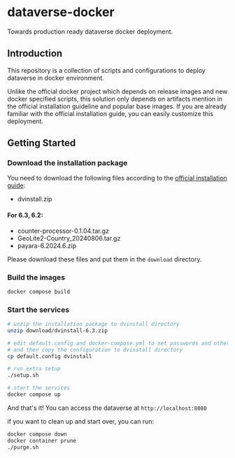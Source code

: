 # dataverse-docker
Towards production ready dataverse docker deployment.

## Introduction
This repository is a collection of scripts and configurations to deploy dataverse in docker environment.

Unlike the official docker project which depends on release images and new docker specified scripts,
this solution only depends on artifacts mention in the official installation guideline and popular base images.
If you are already familiar with the official installation guide, you can easily customize this deployment.

## Getting Started

### Download the installation package

You need to download the following files according to the [official installation guide](http://guides.dataverse.org/en/6.3/installation/prerequisites.html):

* dvinstall.zip

#### For 6.3, 6.2:
* counter-processor-0.1.04.tar.gz
* GeoLite2-Country_20240806.tar.gz
* payara-6.2024.6.zip 

Please download these files and put them in the `download` directory.

### Build the images

```bash
docker compose build
```

### Start the services

```bash
# unzip the installation package to dvinstall directory
unzip download/dvinstall-6.3.zip

# edit default.config and docker-compose.yml to set passwords and other configurations
# and then copy the configuration to dvinstall directory
cp default.config dvinstall

# run extra setup
./setup.sh  

# start the services
docker compose up
```

And that's it! You can access the dataverse at `http://localhost:8080`

if you want to clean up and start over, you can run:

```bash
docker compose down
docker container prune
./purge.sh
```
